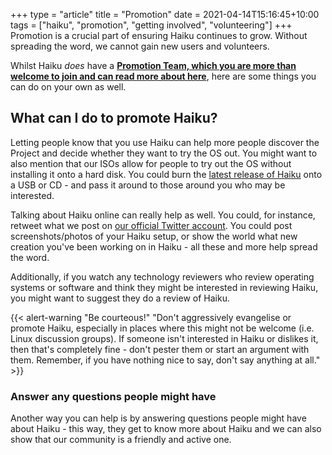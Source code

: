 +++
type = "article"
title = "Promotion"
date = 2021-04-14T15:16:45+10:00
tags = ["haiku", "promotion", "getting involved", "volunteering"]
+++
Promotion is a crucial part of ensuring Haiku continues to grow. Without spreading the word, we cannot gain new users and volunteers. 

Whilst Haiku *does* have a [**Promotion Team, which you are more than welcome to join and can read more about here**](/community/getting-involved/promotion/promotion-team/), here are some things you can do on your own as well.

## What can I do to promote Haiku?
Letting people know that you use Haiku can help more people discover the Project and decide whether they want to try the OS out. You might want to also mention that our ISOs allow for people to try out the OS without installing it onto a hard disk. You could burn the [latest release of Haiku](/get-haiku/) onto a USB or CD - and pass it around to those around you who may be interested.

Talking about Haiku online can really help as well. You could, for instance, retweet what we post on [our official Twitter account](https://twitter.com/haikuOS). You could post screenshots/photos of your Haiku setup, or show the world what new creation you've been working on in Haiku - all these and more help spread the word.

Additionally, if you watch any technology reviewers who review operating systems or software and think they might be interested in reviewing Haiku, you might want to suggest they do a review of Haiku.

{{< alert-warning "Be courteous!" "Don't aggressively evangelise or promote Haiku, especially in places where this might not be welcome (i.e. Linux discussion groups). If someone isn't interested in Haiku or dislikes it, then that's completely fine - don't pester them or start an argument with them. Remember, if you have nothing nice to say, don't say anything at all." >}}

### Answer any questions people might have
Another way you can help is by answering questions people might have about Haiku - this way, they get to know more about Haiku and we can also show that our community is a friendly and active one.

